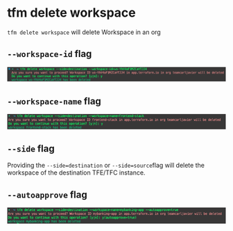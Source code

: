# tfm delete workspace

`tfm delete workspace` will delete Workspace in an org

## `--workspace-id` flag

![delete_workspace_id](../images/delete_workspace_id_dst.png)

## `--workspace-name` flag

![delete_workspace_name](../images/delete_workspace_name_dst.png)

## `--side` flag

Providing the `--side=destination` or `--side=source`flag will delete the workspace of the destination TFE/TFC instance.

## `--autoapprove` flag

![delete_workspace_autoapprove](../images/delete_workspace_name_autoapprove.png)
